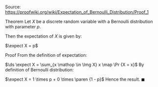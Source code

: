 # 

Source: https://proofwiki.org/wiki/Expectation_of_Bernoulli_Distribution/Proof_1

Theorem
Let $X$ be a discrete random variable with a Bernoulli distribution with parameter $p$.

Then the expectation of $X$ is given by:

$\expect X = p$


Proof
From the definition of expectation:

$\ds \expect X = \sum_{x \mathop \in \Img X} x \map \Pr {X = x}$
By definition of Bernoulli distribution:

$\expect X = 1 \times p + 0 \times \paren {1 - p}$
Hence the result.
$\blacksquare$





